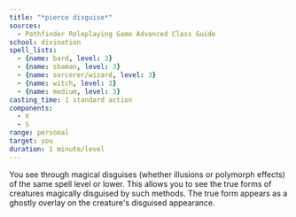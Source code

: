 ```yaml
---
title: "*pierce disguise*"
sources:
  - Pathfinder Roleplaying Game Advanced Class Guide
school: divination
spell_lists:
  - {name: bard, level: 3}
  - {name: shaman, level: 3}
  - {name: sorcerer/wizard, level: 3}
  - {name: witch, level: 3}
  - {name: medium, level: 3}
casting_time: 1 standard action
components:
  - V
  - S
range: personal
target: you
duration: 1 minute/level
---
```


You see through magical disguises (whether illusions or polymorph effects) of the same spell level or lower. This allows you to see the true forms of creatures magically disguised by such methods. The true form appears as a ghostly overlay on the creature's disguised appearance.

